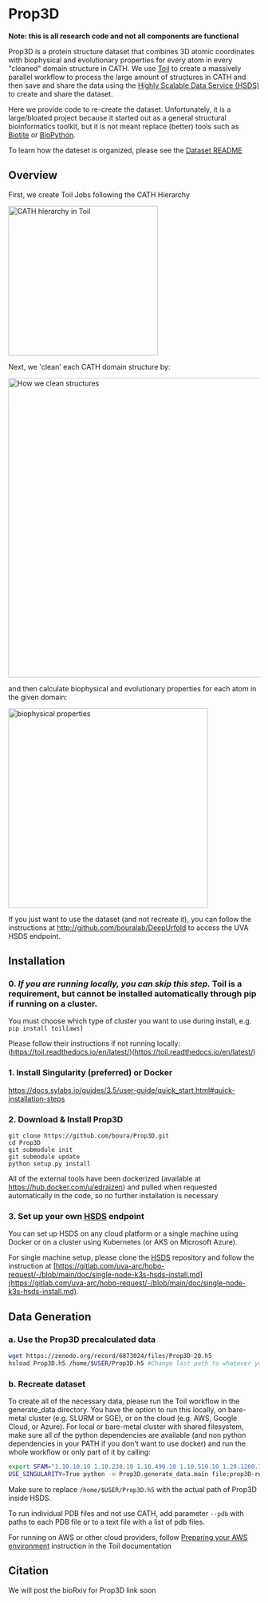 # Prop3D

**Note: this is all research code and not all components are functional**

Prop3D is a protein structure dataset that combines 3D atomic coordinates with biophysical and evolutionary properties for every atom in every "cleaned" domain structure in CATH. We use [Toil](https://github.com/DataBiosphere/toil) to create a massively parallel workflow to process the large amount of structures in CATH and then save and share the data using the [Highly Scalable Data Service (HSDS)](https://github.com/HDFGroup/hsds) to create and share the dataset.

Here we provide code to re-create the dataset. Unfortunately, it is a large/bloated project because it started out as a general structural bioinformatics toolkit, but it is not meant replace (better) tools such as [Biotite](https://github.com/biotite-dev/biotite) or [BioPython](https://github.com/biopython/biopython).

To learn how the dateset is organized, please see the [Dataset README](README-Dataset.md)

## Overview

First, we create Toil Jobs following the CATH Hierarchy

<img src="figures/Cath2Toil.png" alt="CATH hierarchy in Toil" width="300"/>

Next, we 'clean' each CATH domain structure by:

<img src="figures/clean_structures_protocol.png" alt="How we clean structures" width="600"/>

and then calculate biophysical and evolutionary properties for each atom in the given domain:

<img src="figures/biophysical_features.png" alt="biophysical properties" width="400"/>

If you just want to use the dataset (and not recreate it), you can follow the instructions at http://github.com/bouralab/DeepUrfold to access the UVA HSDS endpoint.

## Installation


### 0. <i>If you are running locally, you can skip this step.</i> Toil is a requirement, but cannot be installed automatically through pip if running on a cluster.

You must choose which type of cluster you want to use during install, e.g. `pip install toil[aws]`

Please follow their instructions if not running locally: (https://toil.readthedocs.io/en/latest/)(https://toil.readthedocs.io/en/latest/)

### 1. Install Singularity (preferred) or Docker
https://docs.sylabs.io/guides/3.5/user-guide/quick_start.html#quick-installation-steps

### 2. Download & Install Prop3D
```
git clone https://github.com/boura/Prop3D.git
cd Prop3D
git submodule init
git submodule update
python setup.py install
```

All of the external tools have been dockerized (available at https://hub.docker.com/u/edraizen) and pulled when requested automatically in the code, so no further installation is necessary

### 3. Set up your own [HSDS](https://github.com/HDFGroup/hsds) endpoint

You can set up HSDS on any cloud platform or a single machine using Docker or on a cluster using Kubernetes (or AKS on Microsoft Azure).

For single machine setup, please clone the [HSDS](https://github.com/HDFGroup/hsds) repository and follow the instruction at [https://gitlab.com/uva-arc/hobo-request/-/blob/main/doc/single-node-k3s-hsds-install.md](https://gitlab.com/uva-arc/hobo-request/-/blob/main/doc/single-node-k3s-hsds-install.md).


## Data Generation

### a. Use the Prop3D precalculated data

```bash
wget https://zenodo.org/record/6873024/files/Prop3D-20.h5
hsload Prop3D.h5 /home/$USER/Prop3D.h5 #Change last path to whatever you want to name the file in HSDS
```

### b. Recreate dataset

To create all of the necessary data, please run the Toil workflow in the generate_data directory. You have the option to run this locally, on bare-metal cluster (e.g. SLURM or SGE), or on the cloud (e.g. AWS, Google Cloud, or Azure). For local or bare-metal cluster with shared filesystem, make sure all of the python dependencies are available (and non python dependencies in your PATH if you don't want to use docker) and run the whole workflow or only part of it by calling:

```bash
export SFAM="1.10.10.10 1.10.238.10 1.10.490.10 1.10.510.10 1.20.1260.10 2.30.30.100 2.40.50.140 2.60.40.10 3.10.20.30 3.30.230.10 3.30.300.20 3.30.310.60 3.30.1360.40 3.30.1370.10 3.30.1380.10 3.40.50.300 3.40.50.720 3.80.10.10 3.90.79.10 3.90.420.10" #Change to include whichever superfamiles you want. If empty, it will run all CATH superfamilies
USE_SINGULARITY=True python -m Prop3D.generate_data.main file:prop3D-run --cathcode $SFAM --hsds_file /home/$USER/Prop3D.h5 --defaultCores 20 --maxLocalJobs 20
```
Make sure to replace `/home/$USER/Prop3D.h5` with the actual path of Prop3D inside HSDS.

To run individual PDB files and not use CATH, add parameter `--pdb` with paths to each PDB file or to a text file with a list of pdb files.

For running on AWS or other cloud providers, follow [Preparing your AWS environment](https://toil.readthedocs.io/en/3.15.0/running/cloud/amazon.html#preparing-your-aws-environment) instruction in the Toil documentation

## Citation

We will post the bioRxiv for Prop3D link soon
